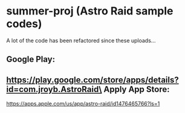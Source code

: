 # summer-proj (Astro Raid sample codes)

A lot of the code has been refactored since these uploads...

Google Play:
-
https://play.google.com/store/apps/details?id=com.jroyb.AstroRaid\
Apply App Store:
-
https://apps.apple.com/us/app/astro-raid/id1476465766?ls=1
